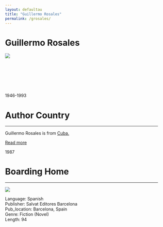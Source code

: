 ```yaml
---
layout: defaultau
title: "Guillermo Rosales"
permalink: /grosales/
---
```

<!-- partial:index.partial.html -->
<div class="content">
     <h1>Guillermo Rosales</h1>
    <div class="quote">
        <div><img src="https://www.babelio.com/users/AVT_Guillermo-Rosales_3689.jpeg" class="logo"></div>
    </div>
    <div class="timeline">
        <div style="padding-bottom:100px;"></div>
        <div class="block">
             <div class="date right"><p class="right"> 1946-1993 </p></div>
            <div class="dot"></div>
            <div class="left first">
            <div class="author_country">
                <h1>Author Country</h1><hr>
          <div class="aclocation">  <p>Guillermo Rosales is from <a href="{{ site.baseurl }}/14">Cuba.</a></p></div>
              <div class="acreadmore">  <a href="https://en.wikipedia.org/wiki/Guillermo_Rosales" target="_blank">Read more</a></div>
            </div>
            </div>
        <div class="block">
            <div class="date left"><p class="left">1987</p></div>
            <div class="dot"></div>
            <div class="right">
                <h1>Boarding Home</h1><hr>
                <p><img src="https://m.media-amazon.com/images/I/31LsobnW1YS._SY291_BO1,204,203,200_QL40_FMwebp_.jpg"></p>
                <p>
                Language: Spanish<br/>
                Publisher: Salvat Editores Barcelona<br/>
                Pub_location: Barcelona, Spain<br/>
                Genre: Fiction (Novel)<br/>
                Length: 94<br/>                   </p>
            </div>
        </div>
